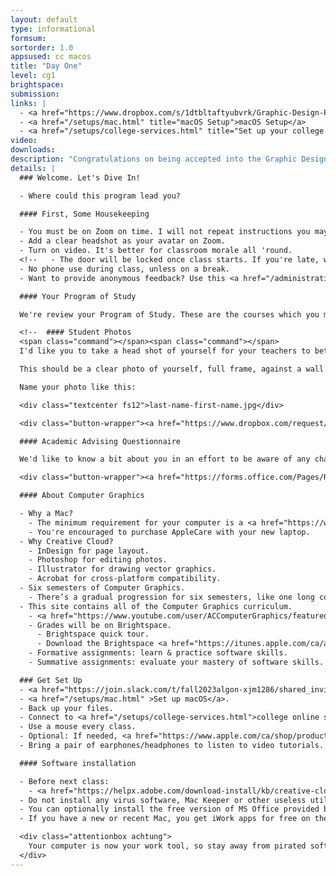 ```yaml
---
layout: default
type: informational
formsum:
sortorder: 1.0
appsused: cc macos
title: "Day One"
level: cg1
brightspace:
submission:
links: |
  - <a href="https://www.dropbox.com/s/1dtbltaftyubvrk/Graphic-Design-Program-of-Study-2020.pdf?dl=1" title="Download your Program of Study">Download your Program of Study (PDF)</a>
  - <a href="/setups/mac.html" title="macOS Setup">macOS Setup</a>
  - <a href="/setups/college-services.html" title="Set up your college online services">Setup College Services</a>
video: 
downloads:
description: "Congratulations on being accepted into the Graphic Design program at Algonquin College. We have a number of topics to cover in our first Computer Graphics class."
details: |
  ### Welcome. Let's Dive In!

  - Where could this program lead you?

  #### First, Some Housekeeping

  - You must be on Zoom on time. I will not repeat instructions you may have missed if you come in late.
  - Add a clear headshot as your avatar on Zoom.
  - Turn on video. It's better for classroom morale all 'round.
  <!--   - The door will be locked once class starts. If you're late, wait for a break before coming in. -->
  - No phone use during class, unless on a break.
  - Want to provide anonymous feedback? Use this <a href="/administration/feedback.html" title="Submit anonymous feedback" target="_blank">anonymous feedback form</a>. The link is in the footer on every page of this site.

  #### Your Program of Study

  We're review your Program of Study. These are the courses which you must successfully complete in order to graduate. Keep this PDF handy during your stay in the program. It's your responsibility to ensure you've progressed through all of these courses.

  <!--  #### Student Photos
  <span class="command"></span><span class="command"></span>
  I'd like you to take a head shot of yourself for your teachers to better learn your names. The photos will only be shared with your teachers and go nowhere else.

  This should be a clear photo of yourself, full frame, against a wall or another flat, untextured surface. A passport type photo will do the trick.

  Name your photo like this:

  <div class="textcenter fs12">last-name-first-name.jpg</div>

  <div class="button-wrapper"><a href="https://www.dropbox.com/request/R0bV8U6vZ1wvPjP2Zz3P" title="Submit a photo of yourself." target="_blank" class="button">Submit Your Photo</a></div> -->

  #### Academic Advising Questionnaire

  We'd like to know a bit about you in an effort to be aware of any challenges you may be facing which could get in the way of your academic success. To that end, we'd appreciate if you filled out our Academic Advising Questionnaire.

  <div class="button-wrapper"><a href="https://forms.office.com/Pages/ResponsePage.aspx?id=JNkb7GoKqUqqicmAMWwESfjne9J-c6VKlt4hDsO6Z5ZUME9MTVAyS1BUSzgxUU4wNDJFWUlHRThMVy4u" title="Fill out the Academic Advising form." target="_blank" class="button">Complete the Questionnaire</a></div>

  #### About Computer Graphics

  - Why a Mac?
    - The minimum requirement for your computer is a <a href="https://www.apple.com/ca_edu_93120/shop/buy-mac/macbook-pro/15-inch" target="_blank">15” or 16" Retina MacBook Pro</a>.
    - You're encouraged to purchase AppleCare with your new laptop.
  - Why Creative Cloud?
    - InDesign for page layout.
    - Photoshop for editing photos.
    - Illustrator for drawing vector graphics.
    - Acrobat for cross-platform compatibility.
  - Six semesters of Computer Graphics.
    - There’s a gradual progression for six semesters, like one long course.
  - This site contains all of the Computer Graphics curriculum.
    - <a href="https://www.youtube.com/user/ACComputerGraphics/featured" target="_blank">CG YouTube Channel</a>.
    - Grades will be on Brightspace.
      - Brightspace quick tour.
      - Download the Brightspace <a href="https://itunes.apple.com/ca/app/brightspace-pulse/id1001688546?mt=8" target="_blank">app for iOS</a> or <a href="https://play.google.com/store/apps/details?id=com.d2l.brightspace.student.android&amp;hl=en" target="_blank">for Android</a>.
    - Formative assignments: learn & practice software skills.
    - Summative assignments: evaluate your mastery of software skills.

  ### Get Set Up
  - <a href="https://join.slack.com/t/fall2023algon-xjm1286/shared_invite/zt-kicvofrr-RUpEcqUqGn8fvoUKKZ2WOQ" title="Join the Grads of 'F23 Slack workspace" target="_blank">Join the Grads of 'F23 Slack workspace</a>.
  - <a href="/setups/mac.html" >Set up macOS</a>.
  - Back up your files.
  - Connect to <a href="/setups/college-services.html">college online services</a>.
  - Use a mouse every class.
  - Optional: If needed, <a href="https://www.apple.com/ca/shop/product/MMEL2AM/A/thunderbolt-3-usb-c-to-thunderbolt-2-adapter" target="_blank">purchase this adaptor</a> to connect to displays.
  - Bring a pair of earphones/headphones to listen to video tutorials.

  #### Software installation

  - Before next class:
    - <a href="https://helpx.adobe.com/download-install/kb/creative-cloud-desktop-app-download.html" target="_blank">Install Creative Cloud</a> applications listed above. If you already have them, apply any available updates.
  - Do not install any virus software, Mac Keeper or other useless utilities.
  - You can optionally install the free version of MS Office provided by the College.
  - If you have a new or recent Mac, you get iWork apps for free on the Mac App Store.

  <div class="attentionbox achtung">
    Your computer is now your work tool, so stay away from pirated software.
  </div>
---
```

